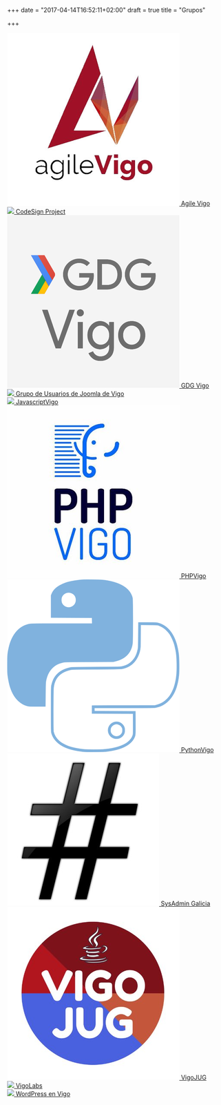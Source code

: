 +++
date = "2017-04-14T16:52:11+02:00"
draft = true
title = "Grupos"

+++

<div id="container">
<div id="row">
    <div id="cell">
        <a href="https://www.agilevigo.com/">
            <img src="/images/agile_vigo.jpg">
            Agile Vigo
        </a>
    </div>
    <div id="cell">
        <a href="http://www.meetup.com/es-ES/codesign-project/">
            <img src="/images/logo.png">
            CodeSign Project
        </a>
    </div>
    <div id="cell">
        <a href="http://www.gdgvigo.com">
            <img src="/images/gdg_vigo.png">
            GDG Vigo
        </a>
    </div>
</div>

<div id="row">
    <div id="cell">
        <a href="https://www.meetup.com/Grupo-de-Usuarios-de-Joomla-de-Vigo/">
            <img src="/images/joomla_vigo.jpg">
            Grupo de Usuarios de Joomla de Vigo
        </a>
    </div>
    <div id="cell">
        <a href="http://www.meetup.com/es-ES/JavaScriptVigo/">
            <img src="/images/javascript_vigo.jpg">
            JavascriptVigo
        </a>
    </div>
    <div id="cell">
        <a href="http://www.phpvigo.com">
            <img src="/images/php_vigo.jpg">
            PHPVigo
        </a>
    </div>
</div>

<div id="row">
    <div id="cell">
        <a href="http://www.python-vigo.es">
            <img src="/images/python_vigo.png">
            PythonVigo
        </a>
    </div>
    <div id="cell">
        <a href="http://www.meetup.com/es-ES/Sysadmin-Galicia/">
            <img src="/images/sysadmin_galicia.jpg">
            SysAdmin Galicia
        </a>
    </div>
    <div id="cell">
        <a href="http://www.vigojug.org">
            <img src="/images/vigojug.jpg">
            VigoJUG
        </a>
    </div>
</div>

<div id="row">
    <div id="cell">
        <a href="http://vigolabs.gal/">
            <img src="/images/vigolabs.jpeg">
            VigoLabs
        </a>
    </div>
    <div id="cell">
        <a href="https://www.meetup.com/Meetup-de-WordPress-en-Vigo/">
            <img src="/images/logo.png">
            WordPress en Vigo
        </a>
    </div>
</div>
</div>
